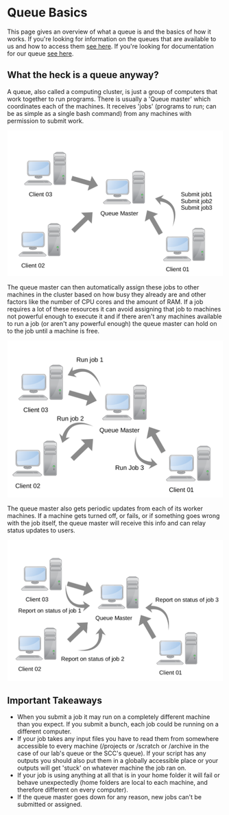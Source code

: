 # Queue Basics

This page gives an overview of what a queue is and the basics of how it works. If you're looking for information on the queues that are available to us and how to access them [see here](https://github.com/TIGRLab/documentation/wiki/Compute-Clusters). If you're looking for documentation for our queue [see here](https://github.com/TIGRLab/TIGRSlurm-Docs).

## What the heck is a queue anyway?

A queue, also called a computing cluster, is just a group of computers that work together to run programs. There is usually a 'Queue master' which coordinates each of the machines. It receives 'jobs' (programs to run; can be as simple as a single bash command) from any machines with permission to submit work.

![](../_images/01_how_queues_work.png)

The queue master can then automatically assign these jobs to other machines in the cluster based on how busy they already are and other factors like the number of CPU cores and the amount of RAM. If a job requires a lot of these resources it can avoid assigning that job to machines not powerful enough to execute it and if there aren't any machines available to run a job (or aren't any powerful enough) the queue master can hold on to the job until a machine is free.

![](../_images/02_how_queues_work.png)

The queue master also gets periodic updates from each of its worker machines. If a machine gets turned off, or fails, or if something goes wrong with the job itself, the queue master will receive this info and can relay status updates to users.

![](../_images/03_how_queues_work.png)

## Important Takeaways

- When you submit a job it may run on a completely different machine than you expect. If you submit a bunch, each job could be running on a different computer.
- If your job takes any input files you have to read them from somewhere accessible to every machine (/projects or /scratch or /archive in the case of our lab's queue or the SCC's queue). If your script has any outputs you should also put them in a globally accessible place or your outputs will get 'stuck' on whatever machine the job ran on.
- If your job is using anything at all that is in your home folder it will fail or behave unexpectedly (home folders are local to each machine, and therefore different on every computer).
- If the queue master goes down for any reason, new jobs can't be submitted or assigned.
